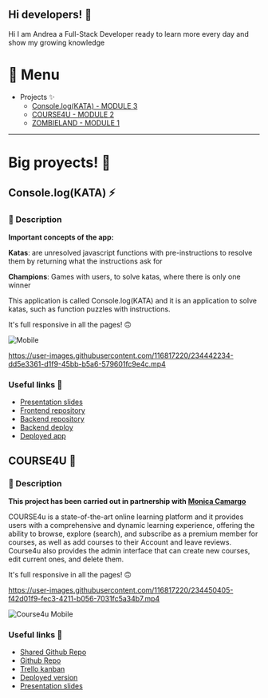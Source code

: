 ## Hi developers! 👋

Hi I am Andrea a Full-Stack Developer ready to learn more every day and show my growing knowledge

# 📑 Menu

- Projects ✨
  - [Console.log(KATA) - MODULE 3](#consolelogkata-) 
  - [COURSE4U - MODULE 2](#course4u-) 
  - [ZOMBIELAND - MODULE 1](#course4u-) 

---
# Big proyects! 🫡 

## Console.log(KATA) ⚡

### 📜 Description

**Important concepts of the app:**

**Katas**: are unresolved javascript functions with pre-instructions to resolve them by returning what the instructions ask for

**Champions**: Games with users, to solve katas, where there is only one winner

This application is called Console.log(KATA) and it is an application to solve katas, such as function puzzles with instructions.

It's full responsive in all the pages! 🙃


 ![Mobile](https://i.ibb.co/njSczzk/Console-log-KATA-Mobile.png)

https://user-images.githubusercontent.com/116817220/234442234-dd5e3361-d1f9-45bb-b5a6-579601fc9e4c.mp4



### Useful links 🔭

- [Presentation slides](https://slides.com/andrea_0o0_/console-log-kata/fullscreen)
- [Frontend repository](https://github.com/Andrea0o0/Console.log-Frontend)
- [Backend repository](https://github.com/Andrea0o0/Console.log-Backend)
- [Backend deploy](https://kataapp.fly.dev/)
- [Deployed app](https://console-log-kata.netlify.app/)



## COURSE4U 📖

### 📜 Description

**This project has been carried out in partnership with [Monica Camargo](https://github.com/MoniCamargo37)**

COURSE4u is a state-of-the-art online learning platform and it provides users with a comprehensive and dynamic learning experience, offering the ability to browse, explore (search), and subscribe as a premium member for courses, as well as add courses to their Account and leave reviews. Course4u also provides the admin interface that can create new courses, edit current ones, and delete them.

It's full responsive in all the pages! 🙃


https://user-images.githubusercontent.com/116817220/234450405-f42d01f9-fec3-4211-b056-7031fc5a34b7.mp4

![Course4u Mobile](https://user-images.githubusercontent.com/116817220/234451459-4c6eec52-f2d0-4c3e-8b02-3b879e1a5242.png)



### Useful links 🔭

- [Shared Github Repo](https://github.com/Module-2-Project-COURSE4U/COURSE4U)
- [Github Repo](https://github.com/Andrea0o0/MODULE-2-PROJECT-COURSE4U)
- [Trello kanban](https://github.com/orgs/Module-2-Project-COURSE4U/projects/1/views/1?layout=board)
- [Deployed version](https://course4uu.fly.dev/courses)
- [Presentation slides](https://1drv.ms/p/s!Akm3TPUfj8PLhmOWcd6_o-DQ-JKr?e=zK0Nfy)


<!--
**Andrea0o0/Andrea0o0** is a ✨ _special_ ✨ repository because its `README.md` (this file) appears on your GitHub profile.

Here are some ideas to get you started:

- 🔭 I’m currently working on my profile
- 🌱 I’m currently learning ...
- 👯 I’m looking to collaborate on ...
- 🤔 I’m looking for help with ...
- 💬 Ask me about ...
- 📫 How to reach me: ...
- 😄 Pronouns: ...
- ⚡ Fun fact: ...
-->

